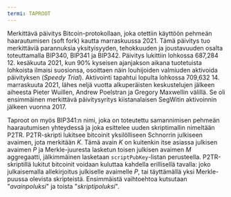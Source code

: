 ```yaml
---
termi: TAPROOT
---
```


Merkittävä päivitys Bitcoin-protokollaan, joka otettiin käyttöön pehmeän haarautumisen (soft fork) kautta marraskuussa 2021. Tämä päivitys tuo merkittäviä parannuksia yksityisyyden, tehokkuuden ja joustavuuden osalta toteuttamalla BIP340, BIP341 ja BIP342. Päivitys lukittiin lohkossa 687,284 12. kesäkuuta 2021, kun 90% kyseisen ajanjakson aikana tuotetuista lohkoista ilmaisi suosionsa, osoittaen näin louhijoiden valmiuden aktivoida päivityksen (*Speedy Trial*). Aktivointi tapahtui lopulta lohkossa 709,632 14. marraskuuta 2021, lähes neljä vuotta alkuperäisten keskustelujen jälkeen aiheesta Pieter Wuillen, Andrew Poelstran ja Gregory Maxwellin välillä. Se oli ensimmäinen merkittävä päivitysyritys kiistanalaisen SegWitin aktivoinnin jälkeen vuonna 2017.

Taproot on myös BIP341:n nimi, joka on toteutettu samannimisen pehmeän haarautumisen yhteydessä ja joka esittelee uuden skriptimallin nimeltään P2TR. P2TR-skripti lukitsee bitcoinit yksilölliseen Schnorrin julkiseen avaimen, jota merkitään $K$. Tämä avain $K$ on kuitenkin itse asiassa julkisen avaimen $P$ ja Merkle-juuresta lasketun toisen julkisen avaimen $M$ aggregaatti, jälkimmäinen lasketaan `scriptPubKey`-listan perusteella. P2TR-skriptillä lukitut bitcoinit voidaan kuluttaa kahdella erillisellä tavalla: joko julkaisemalla allekirjoitus julkiselle avaimelle $P$, tai täyttämällä yksi Merkle-puussa olevista skripteistä. Ensimmäistä vaihtoehtoa kutsutaan "*avainpoluksi*" ja toista "*skriptipoluksi*".